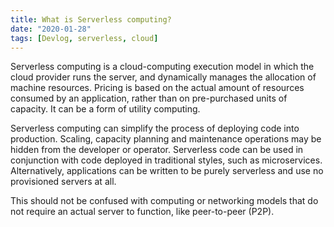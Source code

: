```yaml
---
title: What is Serverless computing?
date: "2020-01-28"
tags: [Devlog, serverless, cloud]
---
```


Serverless computing is a cloud-computing execution model in which the cloud provider runs the server, and dynamically manages the allocation of machine resources. Pricing is based on the actual amount of resources consumed by an application, rather than on pre-purchased units of capacity. It can be a form of utility computing.

Serverless computing can simplify the process of deploying code into production. Scaling, capacity planning and maintenance operations may be hidden from the developer or operator. Serverless code can be used in conjunction with code deployed in traditional styles, such as microservices. Alternatively, applications can be written to be purely serverless and use no provisioned servers at all.

This should not be confused with computing or networking models that do not require an actual server to function, like peer-to-peer (P2P).
